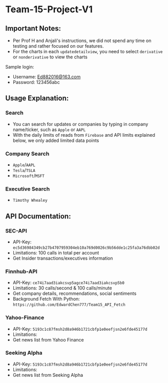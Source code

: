 # Team-15-Project-V1


## Important Notes:
- Per Prof H and Anjali's instructions, we did not spend any time on testing and rather focused on our features. 
- For the charts in each `updatedetailview`, you need to select `derivative` or `nonderivative` to view the charts 

Sample login:
- Username: Ed882016@163.com
- Password: 123456abc

## Usage Explanation:
### Search
- You can search for updates or companies by typing in company name/ticker, such as `Apple` or `AAPL`
- With the daily limits of reads from `Firebase` and API limits explained below, we only added limited data points 

### Company Search
- `Apple`/`AAPL`
- `Tesla`/`TSLA`
- `Microsoft`/`MSFT`

### Executive Search 
- `Timothy Whealey`

## API Documentation:
### SEC-API
- API-Key: `ec5d36984349cb27b4707959304eb10a769d0026c9b56dde1c25fa3a76dbb02d`
- Limitations: 100 calls in total per account
- Get Insider transactions/executives information 

### Finnhub-API
- API-Key: `ce74i7aad3iakcsvp5agce74i7aad3iakcsvp5b0`
- Limitations: 30 calls/second & 100 calls/minute 
- Get company details, recommendations, social sentiments 
- Background Fetch With Python: `https://github.com/EdwardChen777/Team15_API_Fetch`

### Yahoo-Finance
- API-Key: `5193c1c87fmsh2d8a946b1721cbfp1e0eefjsn2e6fde45177d`
- Limitations: 
- Get news list from Yahoo Finance

### Seeking Alpha
- API-Key: `5193c1c87fmsh2d8a946b1721cbfp1e0eefjsn2e6fde45177d`
- Limitations: 
- Get news list from Seeking Alpha
